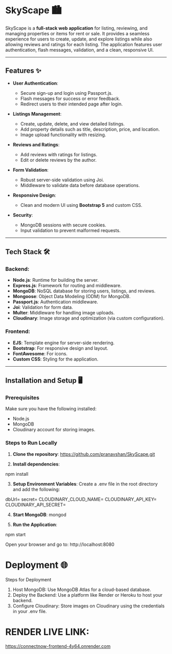 # SkyScape 🏙️

SkyScape is a **full-stack web application** for listing, reviewing, and managing properties or items for rent or sale. It provides a seamless experience for users to create, update, and explore listings while also allowing reviews and ratings for each listing. The application features user authentication, flash messages, validation, and a clean, responsive UI.

---

## Features ✨

- **User Authentication**:
  - Secure sign-up and login using Passport.js.
  - Flash messages for success or error feedback.
  - Redirect users to their intended page after login.

- **Listings Management**:
  - Create, update, delete, and view detailed listings.
  - Add property details such as title, description, price, and location.
  - Image upload functionality with resizing.

- **Reviews and Ratings**:
  - Add reviews with ratings for listings.
  - Edit or delete reviews by the author.

- **Form Validation**:
  - Robust server-side validation using Joi.
  - Middleware to validate data before database operations.

- **Responsive Design**:
  - Clean and modern UI using **Bootstrap 5** and custom CSS.

- **Security**:
  - MongoDB sessions with secure cookies.
  - Input validation to prevent malformed requests.

---

## Tech Stack 🛠️

### Backend:
- **Node.js**: Runtime for building the server.
- **Express.js**: Framework for routing and middleware.
- **MongoDB**: NoSQL database for storing users, listings, and reviews.
- **Mongoose**: Object Data Modeling (ODM) for MongoDB.
- **Passport.js**: Authentication middleware.
- **Joi**: Validation for form data.
- **Multer**: Middleware for handling image uploads.
- **Cloudinary**: Image storage and optimization (via custom configuration).

### Frontend:
- **EJS**: Template engine for server-side rendering.
- **Bootstrap**: For responsive design and layout.
- **FontAwesome**: For icons.
- **Custom CSS**: Styling for the application.

---

## Installation and Setup 🖥️

### Prerequisites
Make sure you have the following installed:
- Node.js
- MongoDB
- Cloudinary account for storing images.

### Steps to Run Locally

1. **Clone the repository**:
https://github.com/pranavshan/SkyScape.git

2. **Install dependencies**:

npm install

3. **Setup Environment Variables**: 
Create a .env file in the root directory and add the following:

dbUrl=<Your MongoDB Connection String>
secret=<Your Session Secret>
CLOUDINARY_CLOUD_NAME=<Your Cloudinary Cloud Name>
CLOUDINARY_API_KEY=<Your Cloudinary API Key>
CLOUDINARY_API_SECRET=<Your Cloudinary API Secret>

4. **Start MongoDB**:
mongod

5. **Run the Application**:

npm start


Open your browser and go to: http://localhost:8080

# Deployment 🌐
Steps for Deployment
1. Host MongoDB:
Use MongoDB Atlas for a cloud-based database.
2. Deploy the Backend:
Use a platform like Render or Heroku to host your backend.
3. Configure Cloudinary:
Store images on Cloudinary using the credentials in your .env file.

# RENDER LIVE LINK:
https://connectnow-frontend-4y64.onrender.com